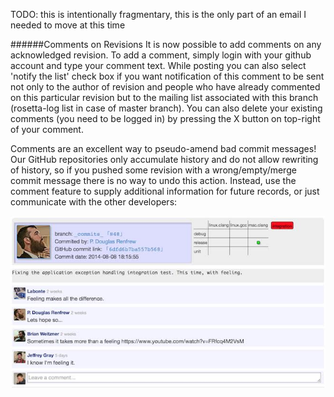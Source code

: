 TODO: this is intentionally fragmentary, this is the only part of an email I needed to move at this time


######Comments on Revisions
It is now possible to add comments on any acknowledged revision. 
To add a comment, simply login with your github account and type your comment text. 
While posting you can also select 'notify the list' check box if you want notification of this comment to be sent not only to the author of revision and people who have already commented on this particular revision but to the mailing list associated with this branch (rosetta-log list in case of master branch). 
You can also delete your existing comments (you need to be logged in) by pressing the X button on top-right of your comment. 

Comments are an excellent way to pseudo-amend bad commit messages!
Our GitHub repositories only accumulate history and do not allow rewriting of history, so if you pushed some revision with a wrong/empty/merge commit message there is no way to undo this action. 
Instead, use the comment feature to supply additional information for future records, or just communicate with the other developers:

![developer comment example](uploads/developer_comment_test_server_example.jpg)